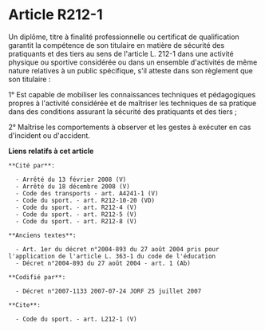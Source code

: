 # Article R212-1

Un diplôme, titre à finalité professionnelle ou certificat de qualification garantit la compétence de son titulaire en
matière de sécurité des pratiquants et des tiers au sens de l'article L. 212-1 dans une activité physique ou sportive
considérée ou dans un ensemble d'activités de même nature relatives à un public spécifique, s'il atteste dans son règlement
que son titulaire : 

1° Est capable de mobiliser les connaissances techniques et pédagogiques propres à l'activité considérée et de maîtriser les
techniques de sa pratique dans des conditions assurant la sécurité des pratiquants et des tiers ; 

2° Maîtrise les comportements à observer et les gestes à exécuter en cas d'incident ou d'accident.

**Liens relatifs à cet article**

	**Cité par**:

	  - Arrêté du 13 février 2008 (V)
	  - Arrêté du 18 décembre 2008 (V)
	  - Code des transports - art. A4241-1 (V)
	  - Code du sport. - art. R212-10-20 (VD)
	  - Code du sport. - art. R212-4 (V)
	  - Code du sport. - art. R212-5 (V)
	  - Code du sport. - art. R212-8 (V)

	**Anciens textes**:

	  - Art. 1er du décret n°2004-893 du 27 août 2004 pris pour l'application de l'article L. 363-1 du code de l'éducation
	  - Décret n°2004-893 du 27 août 2004 - art. 1 (Ab)

	**Codifié par**:

	  - Décret n°2007-1133 2007-07-24 JORF 25 juillet 2007

	**Cite**:

	  - Code du sport. - art. L212-1 (V)
